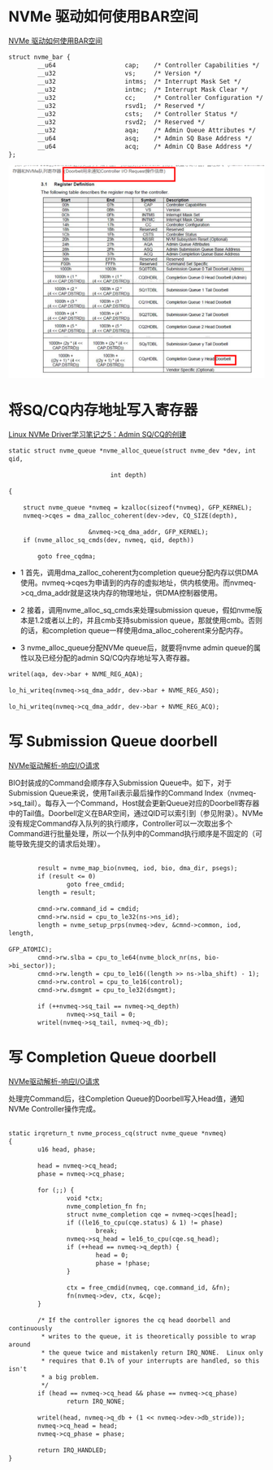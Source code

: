 
# NVMe 驱动如何使用BAR空间

[NVMe 驱动如何使用BAR空间](https://blog.csdn.net/Memblaze_2011/article/details/52766905)  

```
struct nvme_bar {
        __u64                   cap;    /* Controller Capabilities */
        __u32                   vs;     /* Version */
        __u32                   intms;  /* Interrupt Mask Set */
        __u32                   intmc;  /* Interrupt Mask Clear */
        __u32                   cc;     /* Controller Configuration */
        __u32                   rsvd1;  /* Reserved */
        __u32                   csts;   /* Controller Status */
        __u32                   rsvd2;  /* Reserved */
        __u32                   aqa;    /* Admin Queue Attributes */
        __u64                   asq;    /* Admin SQ Base Address */
        __u64                   acq;    /* Admin CQ Base Address */
};
```
 ![images](pic/pci1.png)
 
#  将SQ/CQ内存地址写入寄存器


[Linux NVMe Driver学习笔记之5：Admin SQ/CQ的创建](https://mp.weixin.qq.com/s?__biz=MzIwNTUxNDgwNg==&mid=2247485095&idx=1&sn=186bf26fb6f179aad69d36666287718a&chksm=972ef7fea0597ee82958bda5234422b87235faedca22276fa0385b2787895330065574fa085f&scene=21#wechat_redirect)


```
static struct nvme_queue *nvme_alloc_queue(struct nvme_dev *dev, int qid,

							int depth)

{

	struct nvme_queue *nvmeq = kzalloc(sizeof(*nvmeq), GFP_KERNEL);
	nvmeq->cqes = dma_zalloc_coherent(dev->dev, CQ_SIZE(depth),

					  &nvmeq->cq_dma_addr, GFP_KERNEL);
	if (nvme_alloc_sq_cmds(dev, nvmeq, qid, depth))

		goto free_cqdma;
```

+ 1 首先，调用dma_zalloc_coherent为completion queue分配内存以供DMA使用。nvmeq->cqes为申请到的内存的虚拟地址，供内核使用。而nvmeq->cq_dma_addr就是这块内存的物理地址，供DMA控制器使用。   

  

+ 2 接着，调用nvme_alloc_sq_cmds来处理submission queue，假如nvme版本是1.2或者以上的，并且cmb支持submission queue，那就使用cmb。否则的话，和completion queue一样使用dma_alloc_coherent来分配内存。   

+ 3 nvme_alloc_queue分配NVMe queue后，就要将nvme admin queue的属性以及已经分配的admin SQ/CQ内存地址写入寄存器。   
```
writel(aqa, dev->bar + NVME_REG_AQA);

lo_hi_writeq(nvmeq->sq_dma_addr, dev->bar + NVME_REG_ASQ);

lo_hi_writeq(nvmeq->cq_dma_addr, dev->bar + NVME_REG_ACQ);
```


 
# 写 Submission Queue doorbell

[NVMe驱动解析-响应I/O请求](https://blog.csdn.net/Memblaze_2011/article/details/52767226)   

BIO封装成的Command会顺序存入Submission Queue中。如下，对于Submission Queue来说，使用Tail表示最后操作的Command Index（nvmeq->sq_tail）。每存入一个Command，Host就会更新Queue对应的Doorbell寄存器中的Tail值。Doorbell定义在BAR空间，通过QID可以索引到（参见附录）。NVMe没有规定Command存入队列的执行顺序，Controller可以一次取出多个Command进行批量处理，所以一个队列中的Command执行顺序是不固定的（可能导致先提交的请求后处理）。
 
 
 ```
 
         result = nvme_map_bio(nvmeq, iod, bio, dma_dir, psegs);
         if (result <= 0)
                 goto free_cmdid;
         length = result;
 
         cmnd->rw.command_id = cmdid;
         cmnd->rw.nsid = cpu_to_le32(ns->ns_id);
         length = nvme_setup_prps(nvmeq->dev, &cmnd->common, iod, length,
                                                                 GFP_ATOMIC);
         cmnd->rw.slba = cpu_to_le64(nvme_block_nr(ns, bio->bi_sector));
         cmnd->rw.length = cpu_to_le16((length >> ns->lba_shift) - 1);
         cmnd->rw.control = cpu_to_le16(control);
         cmnd->rw.dsmgmt = cpu_to_le32(dsmgmt);
 
         if (++nvmeq->sq_tail == nvmeq->q_depth)
                 nvmeq->sq_tail = 0;
         writel(nvmeq->sq_tail, nvmeq->q_db);
 ```
 # 写 Completion Queue doorbell  
 
 [NVMe驱动解析-响应I/O请求](https://blog.csdn.net/Memblaze_2011/article/details/52767226)   
 
 处理完Command后，往Completion Queue的Doorbell写入Head值，通知NVMe Controller操作完成。
 ```

 static irqreturn_t nvme_process_cq(struct nvme_queue *nvmeq)
 {
         u16 head, phase;
 
         head = nvmeq->cq_head;
         phase = nvmeq->cq_phase;
 
         for (;;) {
                 void *ctx;
                 nvme_completion_fn fn;
                 struct nvme_completion cqe = nvmeq->cqes[head];
                 if ((le16_to_cpu(cqe.status) & 1) != phase)
                         break;
                 nvmeq->sq_head = le16_to_cpu(cqe.sq_head);
                 if (++head == nvmeq->q_depth) {
                         head = 0;
                         phase = !phase;
                 }
 
                 ctx = free_cmdid(nvmeq, cqe.command_id, &fn);
                 fn(nvmeq->dev, ctx, &cqe);
         }
 
         /* If the controller ignores the cq head doorbell and continuously
          * writes to the queue, it is theoretically possible to wrap around
          * the queue twice and mistakenly return IRQ_NONE.  Linux only
          * requires that 0.1% of your interrupts are handled, so this isn't
          * a big problem.
          */
         if (head == nvmeq->cq_head && phase == nvmeq->cq_phase)
                 return IRQ_NONE;
 
         writel(head, nvmeq->q_db + (1 << nvmeq->dev->db_stride));
         nvmeq->cq_head = head;
         nvmeq->cq_phase = phase;
 
         return IRQ_HANDLED;
 }

 ```